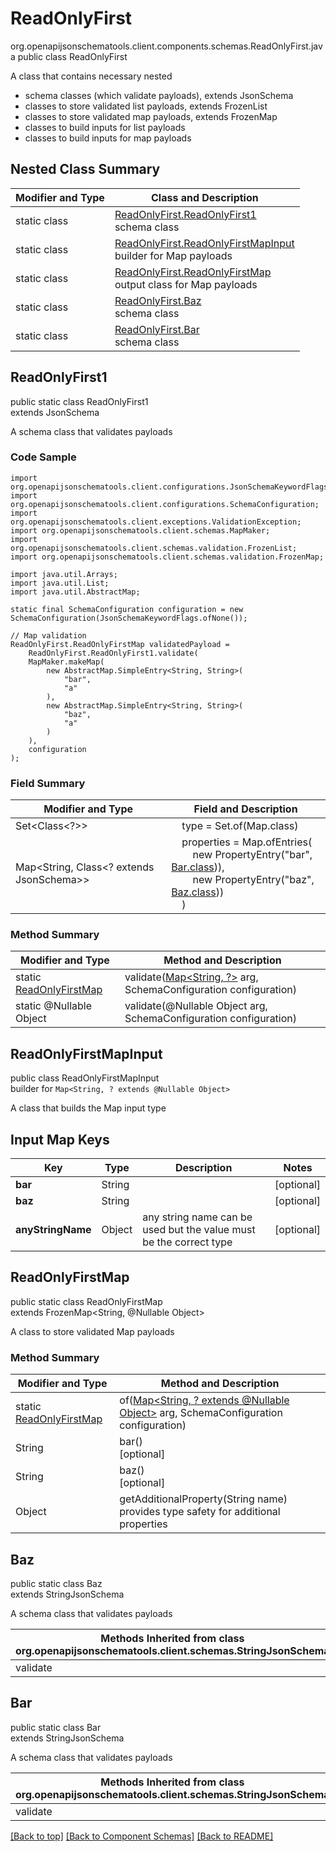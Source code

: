 # ReadOnlyFirst
org.openapijsonschematools.client.components.schemas.ReadOnlyFirst.java
public class ReadOnlyFirst

A class that contains necessary nested
- schema classes (which validate payloads), extends JsonSchema
- classes to store validated list payloads, extends FrozenList
- classes to store validated map payloads, extends FrozenMap
- classes to build inputs for list payloads
- classes to build inputs for map payloads

## Nested Class Summary
| Modifier and Type | Class and Description |
| ----------------- | ---------------------- |
| static class | [ReadOnlyFirst.ReadOnlyFirst1](#readonlyfirst1)<br> schema class |
| static class | [ReadOnlyFirst.ReadOnlyFirstMapInput](#readonlyfirstmapinput)<br> builder for Map payloads |
| static class | [ReadOnlyFirst.ReadOnlyFirstMap](#readonlyfirstmap)<br> output class for Map payloads |
| static class | [ReadOnlyFirst.Baz](#baz)<br> schema class |
| static class | [ReadOnlyFirst.Bar](#bar)<br> schema class |

## ReadOnlyFirst1
public static class ReadOnlyFirst1<br>
extends JsonSchema

A schema class that validates payloads

### Code Sample
```
import org.openapijsonschematools.client.configurations.JsonSchemaKeywordFlags;
import org.openapijsonschematools.client.configurations.SchemaConfiguration;
import org.openapijsonschematools.client.exceptions.ValidationException;
import org.openapijsonschematools.client.schemas.MapMaker;
import org.openapijsonschematools.client.schemas.validation.FrozenList;
import org.openapijsonschematools.client.schemas.validation.FrozenMap;

import java.util.Arrays;
import java.util.List;
import java.util.AbstractMap;

static final SchemaConfiguration configuration = new SchemaConfiguration(JsonSchemaKeywordFlags.ofNone());

// Map validation
ReadOnlyFirst.ReadOnlyFirstMap validatedPayload =
    ReadOnlyFirst.ReadOnlyFirst1.validate(
    MapMaker.makeMap(
        new AbstractMap.SimpleEntry<String, String>(
            "bar",
            "a"
        ),
        new AbstractMap.SimpleEntry<String, String>(
            "baz",
            "a"
        )
    ),
    configuration
);
```

### Field Summary
| Modifier and Type | Field and Description |
| ----------------- | ---------------------- |
| Set<Class<?>> | &nbsp;&nbsp;&nbsp;&nbsp;type = Set.of(Map.class)<br/> |
| Map<String, Class<? extends JsonSchema>> | &nbsp;&nbsp;&nbsp;&nbsp;properties = Map.ofEntries(<br>&nbsp;&nbsp;&nbsp;&nbsp;&nbsp;&nbsp;&nbsp;&nbsp;new PropertyEntry("bar", [Bar.class](#bar))),<br>&nbsp;&nbsp;&nbsp;&nbsp;&nbsp;&nbsp;&nbsp;&nbsp;new PropertyEntry("baz", [Baz.class](#baz)))<br>&nbsp;&nbsp;&nbsp;&nbsp;)<br> |

### Method Summary
| Modifier and Type | Method and Description |
| ----------------- | ---------------------- |
| static [ReadOnlyFirstMap](#readonlyfirstmap) | validate([Map<String, ?>](#readonlyfirstmapinput) arg, SchemaConfiguration configuration) |
| static @Nullable Object | validate(@Nullable Object arg, SchemaConfiguration configuration) |
## ReadOnlyFirstMapInput
public class ReadOnlyFirstMapInput<br>
builder for `Map<String, ? extends @Nullable Object>`

A class that builds the Map input type

## Input Map Keys
| Key | Type |  Description | Notes |
| --- | ---- | ------------ | ----- |
| **bar** | String |  | [optional] |
| **baz** | String |  | [optional] |
| **anyStringName** | Object | any string name can be used but the value must be the correct type | [optional] |

## ReadOnlyFirstMap
public static class ReadOnlyFirstMap<br>
extends FrozenMap<String, @Nullable Object>

A class to store validated Map payloads

### Method Summary
| Modifier and Type | Method and Description |
| ----------------- | ---------------------- |
| static [ReadOnlyFirstMap](#readonlyfirstmap) | of([Map<String, ? extends @Nullable Object>](#readonlyfirstmapinput) arg, SchemaConfiguration configuration) |
| String | bar()<br>[optional] |
| String | baz()<br>[optional] |
| Object | getAdditionalProperty(String name)<br>provides type safety for additional properties |

## Baz
public static class Baz<br>
extends StringJsonSchema

A schema class that validates payloads

| Methods Inherited from class org.openapijsonschematools.client.schemas.StringJsonSchema |
| ------------------------------------------------------------------ |
| validate                                                           |

## Bar
public static class Bar<br>
extends StringJsonSchema

A schema class that validates payloads

| Methods Inherited from class org.openapijsonschematools.client.schemas.StringJsonSchema |
| ------------------------------------------------------------------ |
| validate                                                           |

[[Back to top]](#top) [[Back to Component Schemas]](../../../README.md#Component-Schemas) [[Back to README]](../../../README.md)
